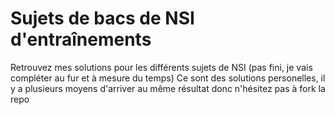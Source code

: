 # Sujets de bacs de NSI d'entraînements

Retrouvez mes solutions pour les différents sujets de NSI (pas fini, je vais compléter au fur et à mesure du temps)
Ce sont des solutions personelles, il y a plusieurs moyens d'arriver au même résultat donc n'hésitez pas à fork la repo
